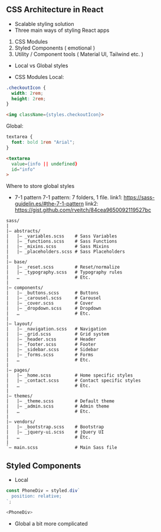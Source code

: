 ## CSS Architecture in React
- Scalable styling solution
- Three main ways of styling React apps
1) CSS Modules
2) Styled Components ( emotional )
3) Utility / Component tools ( Material UI, Tailwind etc. )

- Local vs Global styles

- CSS Modules
Local:
```css
.checkoutIcon {
  width: 2rem;
  height: 2rem;
}
````

```html
<img className={styles.checkoutIcon}>
```

Global:
```css
textarea {
  font: bold 1rem "Arial";
}
```

```html
<textarea
  value={info || undefined}
  id="info"
>
```

Where to store global styles
- 7-1 pattern
7-1 pattern: 7 folders, 1 file.
link1: https://sass-guidelin.es/#the-7-1-pattern
link2: https://gist.github.com/rveitch/84cea9650092119527bc

```
sass/
|
|– abstracts/
|   |– _variables.scss    # Sass Variables
|   |– _functions.scss    # Sass Functions
|   |– _mixins.scss       # Sass Mixins
|   |– _placeholders.scss # Sass Placeholders
|
|– base/
|   |– _reset.scss        # Reset/normalize
|   |– _typography.scss   # Typography rules
|   …                     # Etc.
|
|– components/
|   |– _buttons.scss      # Buttons
|   |– _carousel.scss     # Carousel
|   |– _cover.scss        # Cover
|   |– _dropdown.scss     # Dropdown
|   …                     # Etc.
|
|– layout/
|   |– _navigation.scss   # Navigation
|   |– _grid.scss         # Grid system
|   |– _header.scss       # Header
|   |– _footer.scss       # Footer
|   |– _sidebar.scss      # Sidebar
|   |– _forms.scss        # Forms
|   …                     # Etc.
|
|– pages/
|   |– _home.scss         # Home specific styles
|   |– _contact.scss      # Contact specific styles
|   …                     # Etc.
|
|– themes/
|   |– _theme.scss        # Default theme
|   |– _admin.scss        # Admin theme
|   …                     # Etc.
|
|– vendors/
|   |– _bootstrap.scss    # Bootstrap
|   |– _jquery-ui.scss    # jQuery UI
|   …                     # Etc.
|
`– main.scss              # Main Sass file
```

## Styled Components
- Local
```js
const PhoneDiv = styled.div`
  position: relative;
`;

<PhoneDiv>
```

- Global
a bit more complicated
